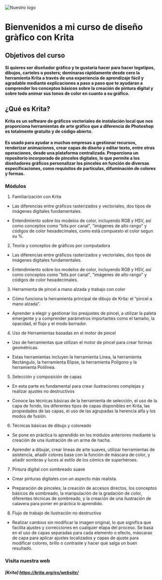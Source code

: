 ![Nuestro logo](https://encrypted-tbn0.gstatic.com/images?q=tbn:ANd9GcSgFyGj14WgL6NUhw_JbrJ9UmPisncUS5U4IQ6d3zAOwcx_hZiXVMCCqmI8_hANHXZWkyk&usqp=CAU "Logo Krita")
# Bienvenidos a mi curso de diseño gràfico con Krita

## Objetivos del curso
####  Si quieres ser diseñador gráfico y te gustaría hacer para hacer logotipos, dibujos, carteles o posters; dominaras rápidamente desde cero la herramienta Krita a través de una experiencia de aprendizaje fácil y agradable mediante explicaciones a paso a paso que te ayudaran a comprender los conceptos básicos sobre la creación de pintura digital y sobre todo animar sus tonos de color en cuanto a su gráfico.

## ¿Qué es Krita?
#### Krita es un software de gráficos vectoriales de instalación local que nos proporciona herramientas de arte gráfico que a diferencia de Photoshop es totalmente gratuito y de código abierto.
#### Es usado para ayudar a muchas empresas a gestionar recursos, renderizar animaciones, crear capas de diseño y editar texto, entre otras operaciones, desde una plataforma centralizada. Proporciona un repositorio incorporado de pinceles digitales, lo que permite a los diseñadores gráficos personalizar los pinceles en función de diversas especificaciones, como requisitos de partículas, difuminación de colores y formas.


### Módulos
1. Familiarización con Krita
- Las diferencias entre gráficos rasterizados y vectoriales, dos tipos de imágenes digitales fundamentales.

- Entendimiento sobre los modelos de color, incluyendo RGB y HSV, así como conceptos como "bits por canal", "imágenes de alto rango" y códigos de color hexadecimales, como està compuesto el color segun su %.

2. Teoría y conceptos de gráficos por computadora
- Las diferencias entre gráficos rasterizados y vectoriales, dos tipos de imágenes digitales fundamentales.

- Entendimiento sobre los modelos de color, incluyendo RGB y HSV, así como conceptos como "bits por canal", "imágenes de alto rango" y códigos de color hexadecimales.

3. Herramienta de pincel a mano alzada y trabajo con color
- Cómo funciona la herramienta principal de dibujo de Krita: el “pincel a mano alzada”.

- Aprender a elegir y gestionar los preajustes de pincel, a utilizar la paleta emergente y a comprender parámetros importantes como el tamaño, la opacidad, el flujo y el modo borrador.

4. Uso de Herramientas basadas en el motor de pincel

- Uso de herramientas que utilizan el motor de pincel para crear formas geométricas.

- Estas herramientas incluyen la herramienta Línea, la herramienta Rectángulo, la herramienta Elipse, la herramienta Polígono y la herramienta Polilínea.

5. Selección y composición de capas

- En esta parte es fundamental para crear ilustraciones complejas y realizar ajustes no destructivos

- Conoce las técnicas básicas de la herramienta de selección, el uso de la capa de fondo, los diferentes tipos de capas disponibles en Krita, las propiedades de las capas, el uso de las agrupadas la herencia alfa y los modos de fusión.

6. Técnicas básicas de dibujo y coloreado

- Se pone en práctica lo aprendido en los módulos anteriores mediante la creación de una ilustración de un arma de hacha.

- Aprender a dibujar, crear líneas de arte suaves, utilizar herramientas de asistencia, añadir colores base con la función de máscara de color, y añadir sombras y luces al estilo de los cómics de superhéroes.

7. Pintura digital con sombreado suave

- Crear pinturas digitales con un aspecto más realista.

- Preparación de pinceles, la creación de accesos directos, los conceptos básicos de sombreado, la manipulación de la gradación de color, diferentes técnicas de sombreado, y la creación de una ilustración de calavera para poner en práctica lo aprendido.

8. Flujo de trabajo de ilustración no destructiva

- Realizar cambios sin modificar la imagen original, lo que significa que facilita ajustes y correcciones en cualquier etapa del proceso. Se basa en el uso de capas separadas para cada elemento o efecto, máscaras de capa para aplicar ajustes localizados y capas de ajuste para modificar colores, brillo o contraste y hacer que salga un buen resultado.




### Visita nuestra web
##### [Krita] https://krita.org/es/website/

